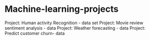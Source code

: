 # Machine-learning-projects
Project: Human activity Recognition - data set 
Project: Movie review sentiment analysis - data 
Project: Weather forecasting - data 
Project: Predict customer churn- data
